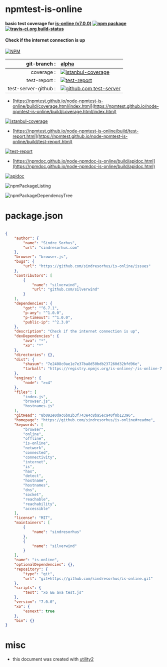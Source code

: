 # npmtest-is-online

#### basic test coverage for  [is-online (v7.0.0)](https://github.com/sindresorhus/is-online#readme)  [![npm package](https://img.shields.io/npm/v/npmtest-is-online.svg?style=flat-square)](https://www.npmjs.org/package/npmtest-is-online) [![travis-ci.org build-status](https://api.travis-ci.org/npmtest/node-npmtest-is-online.svg)](https://travis-ci.org/npmtest/node-npmtest-is-online)

#### Check if the internet connection is up

[![NPM](https://nodei.co/npm/is-online.png?downloads=true&downloadRank=true&stars=true)](https://www.npmjs.com/package/is-online)

| git-branch : | [alpha](https://github.com/npmtest/node-npmtest-is-online/tree/alpha)|
|--:|:--|
| coverage : | [![istanbul-coverage](https://npmtest.github.io/node-npmtest-is-online/build/coverage.badge.svg)](https://npmtest.github.io/node-npmtest-is-online/build/coverage.html/index.html)|
| test-report : | [![test-report](https://npmtest.github.io/node-npmtest-is-online/build/test-report.badge.svg)](https://npmtest.github.io/node-npmtest-is-online/build/test-report.html)|
| test-server-github : | [![github.com test-server](https://npmtest.github.io/node-npmtest-is-online/GitHub-Mark-32px.png)](https://npmtest.github.io/node-npmtest-is-online/build/app/index.html) | | build-artifacts : | [![build-artifacts](https://npmtest.github.io/node-npmtest-is-online/glyphicons_144_folder_open.png)](https://github.com/npmtest/node-npmtest-is-online/tree/gh-pages/build)|

- [https://npmtest.github.io/node-npmtest-is-online/build/coverage.html/index.html](https://npmtest.github.io/node-npmtest-is-online/build/coverage.html/index.html)

[![istanbul-coverage](https://npmtest.github.io/node-npmtest-is-online/build/screenCapture.buildCi.browser.%252Ftmp%252Fbuild%252Fcoverage.lib.html.png)](https://npmtest.github.io/node-npmtest-is-online/build/coverage.html/index.html)

- [https://npmtest.github.io/node-npmtest-is-online/build/test-report.html](https://npmtest.github.io/node-npmtest-is-online/build/test-report.html)

[![test-report](https://npmtest.github.io/node-npmtest-is-online/build/screenCapture.buildCi.browser.%252Ftmp%252Fbuild%252Ftest-report.html.png)](https://npmtest.github.io/node-npmtest-is-online/build/test-report.html)

- [https://npmdoc.github.io/node-npmdoc-is-online/build/apidoc.html](https://npmdoc.github.io/node-npmdoc-is-online/build/apidoc.html)

[![apidoc](https://npmdoc.github.io/node-npmdoc-is-online/build/screenCapture.buildCi.browser.%252Ftmp%252Fbuild%252Fapidoc.html.png)](https://npmdoc.github.io/node-npmdoc-is-online/build/apidoc.html)

![npmPackageListing](https://npmtest.github.io/node-npmtest-is-online/build/screenCapture.npmPackageListing.svg)

![npmPackageDependencyTree](https://npmtest.github.io/node-npmtest-is-online/build/screenCapture.npmPackageDependencyTree.svg)



# package.json

```json

{
    "author": {
        "name": "Sindre Sorhus",
        "url": "sindresorhus.com"
    },
    "browser": "browser.js",
    "bugs": {
        "url": "https://github.com/sindresorhus/is-online/issues"
    },
    "contributors": [
        {
            "name": "silverwind",
            "url": "github.com/silverwind"
        }
    ],
    "dependencies": {
        "got": "^6.7.1",
        "p-any": "^1.0.0",
        "p-timeout": "^1.0.0",
        "public-ip": "^2.3.0"
    },
    "description": "Check if the internet connection is up",
    "devDependencies": {
        "ava": "*",
        "xo": "*"
    },
    "directories": {},
    "dist": {
        "shasum": "7e2408c0ae1e7e37ba8d50bdb237260d32bfd96e",
        "tarball": "https://registry.npmjs.org/is-online/-/is-online-7.0.0.tgz"
    },
    "engines": {
        "node": ">=4"
    },
    "files": [
        "index.js",
        "browser.js",
        "hostnames.js"
    ],
    "gitHead": "8b092e0d9c6b02b3f743e4c8ba5eca40f0b12396",
    "homepage": "https://github.com/sindresorhus/is-online#readme",
    "keywords": [
        "browser",
        "online",
        "offline",
        "is-online",
        "network",
        "connected",
        "connectivity",
        "internet",
        "is",
        "has",
        "detect",
        "hostname",
        "hostnames",
        "dns",
        "socket",
        "reachable",
        "reachability",
        "accessible"
    ],
    "license": "MIT",
    "maintainers": [
        {
            "name": "sindresorhus"
        },
        {
            "name": "silverwind"
        }
    ],
    "name": "is-online",
    "optionalDependencies": {},
    "repository": {
        "type": "git",
        "url": "git+https://github.com/sindresorhus/is-online.git"
    },
    "scripts": {
        "test": "xo && ava test.js"
    },
    "version": "7.0.0",
    "xo": {
        "esnext": true
    },
    "bin": {}
}
```



# misc
- this document was created with [utility2](https://github.com/kaizhu256/node-utility2)
